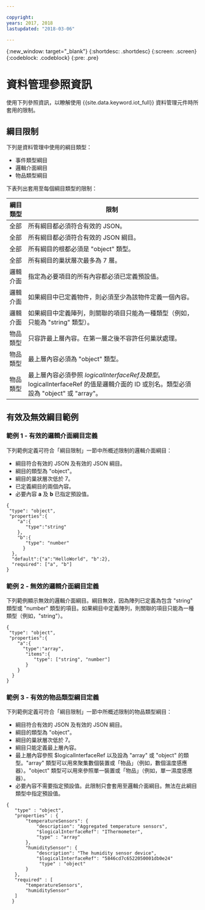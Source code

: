```yaml
---

copyright:
years: 2017, 2018
lastupdated: "2018-03-06"

---
```


{:new_window: target="\_blank"}
{:shortdesc: .shortdesc}
{:screen: .screen}
{:codeblock: .codeblock}
{:pre: .pre}

# 資料管理參照資訊

使用下列參照資訊，以瞭解使用 {{site.data.keyword.iot_full}} 資料管理元件時所套用的限制。 

## 綱目限制

下列是資料管理中使用的綱目類型：
- 事件類型綱目
- 邏輯介面綱目
- 物品類型綱目

下表列出套用至每個綱目類型的限制：

綱目類型          |        限制
------------------- | -------------
全部       | 所有綱目都必須符合有效的 JSON。
全部       | 所有綱目都必須符合有效的 JSON 綱目。
全部       | 所有綱目的根都必須是 "object" 類型。
全部       | 所有綱目的巢狀層次最多為 7 層。
邏輯介面| 指定為必要項目的所有內容都必須已定義預設值。
邏輯介面| 如果綱目中已定義物件，則必須至少為該物件定義一個內容。
邏輯介面| 如果綱目中定義陣列，則關聯的項目只能為一種類型（例如，只能為 "string" 類型）。
物品類型| 只容許最上層內容。在第一層之後不容許任何巢狀處理。
物品類型| 最上層內容必須為 "object" 類型。
物品類型| 最上層內容必須參照 $logicalInterfaceRef 及類型。$logicalInterfaceRef 的值是邏輯介面的 ID 或別名。類型必須設為 "object" 或 "array"。

## 有效及無效綱目範例

### 範例 1 - 有效的邏輯介面綱目定義
下列範例定義可符合「綱目限制」一節中所概述限制的邏輯介面綱目：

  - 綱目符合有效的 JSON 及有效的 JSON 綱目。
  - 綱目的類型為 "object"。
  - 綱目的巢狀層次低於 7。 
  - 已定義綱目的兩個內容。 
  - 必要內容 **a** 及 **b** 已指定預設值。

```
{
 "type": "object",
 "properties":{
    "a":{
       "type":"string"
    },
    "b":{
       "type": "number"
      }
  },
  "default":{"a":"HelloWorld", "b":2},
  "required": ["a", "b"]
}
```


### 範例 2 - 無效的邏輯介面綱目定義
下列範例顯示無效的邏輯介面綱目。綱目無效，因為陣列已定義為包含 "string" 類型或 "number" 類型的項目。如果綱目中定義陣列，則關聯的項目只能為一種類型（例如，"string"）。

```
{
 "type": "object",
 "properties":{
    "a":{
      "type":"array",
       "items":{
          "type": ["string", "number"]
       }
    }
  }
}
```
### 範例 3 - 有效的物品類型綱目定義
下列範例定義可符合「綱目限制」一節中所概述限制的物品類型綱目：

  - 綱目符合有效的 JSON 及有效的 JSON 綱目。
  - 綱目的類型為 "object"。
  - 綱目的巢狀層次低於 7。 
  - 綱目只能定義最上層內容。 
  - 最上層內容參照 $logicalInterfaceRef 以及設為 "array" 或 "object" 的類型。"array" 類型可以用來聚集數個裝置或「物品」（例如，數個溫度感應器）。"object" 類型可以用來參照單一裝置或「物品」（例如，單一濕度感應器）。   
  - 必要內容不需要指定預設值。此限制只會套用至邏輯介面綱目。無法在此綱目類型中指定預設值。 

```
{
   "type" : "object",
   "properties" : {
       "temperatureSensors": {
           "description": "Aggregated temperature sensors",
           "$logicalInterfaceRef": "IThermometer",
           "type" : "array"
       },
       "humiditySensor": {
           "description": "The humidity sensor device",
           "$logicalInterfaceRef": "5846cd7c6522050001db0e24"
            "type" : "object"
       }
   },
   "required" : [
       "temperatureSensors",
       "humiditySensor"
   ]
  }
```
